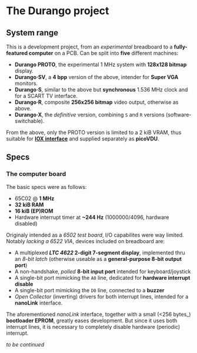 # The Durango project

## System range

This is a development project, from an _experimental_ breadboard to a **fully-featured computer** on a PCB. Can be split
into **five** different machines:

- **Durango PROTO**, the experimental 1 MHz system with **128x128 bitmap** display.
- **Durango·SV**, a **4 bpp** version of the above, intender for **Super VGA** monitors.
- **Durango·S**, similar to the above but **synchronous** 1.536 MHz clock and for a SCART TV interface.
- **Durango·R**, composite **256x256 bitmap** video output, otherwise as above.
- **Durango·X**, the _definitive_ version, combining `S` and `R` versions (software-switchable).

From the above, only the PROTO version is limited to a 2 kiB VRAM, thus suitable for [**IOX interface**](../buses/iox.md)
and supplied separately as **picoVDU**.

## Specs

### The computer board

The basic specs were as follows:

- 65C02 @ **1 MHz**
- **32 kiB RAM**
- **16 kiB (EP)ROM**
- Hardware interrupt timer at **~244 Hz** (1000000/4096, hardware disabled)

Originaly intended as a _6502 test board_, I/O capabilites were way limited. Notably _lacking a 6522 VIA_, devices included on breadboard are:

- A multiplexed **_LTC 4622_ 2-digit 7-segment display**, implemented thru an _8-bit latch_ (otherwise useable as a **general-purpose 8-bit output port**)
- A non-handshake, _polled_ **8-bit input port** intended for keyboard/joystick
- A single-bit port mimicking the `A0` line, dedicated for **hardware interrupt disable**
- A single-bit port mimicking the `D0` line, connected to a **buzzer**
- _Open Collector_ (inverting) drivers for both interrupt lines, intended for a **nanoLink** interface.

The aforementioned _nanoLink_ interface, together with a small (<256 bytes_) **bootloader EPROM**, greatly eases development.
But since it uses both interrupt lines, it is necessary to completely disable hardware (periodic) interrupt.

_to be continued_
